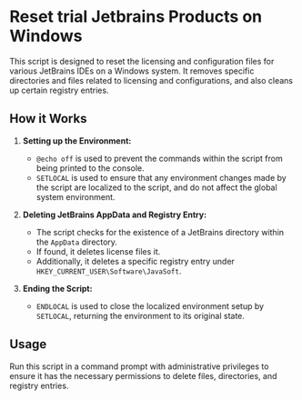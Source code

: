 # Reset trial Jetbrains Products on Windows

This script is designed to reset the licensing and configuration files for various JetBrains IDEs on a Windows system. It removes specific directories and files related to licensing and configurations, and also cleans up certain registry entries.
## How it Works
1. **Setting up the Environment:**
    - `@echo off` is used to prevent the commands within the script from being printed to the console.
    - `SETLOCAL` is used to ensure that any environment changes made by the script are localized to the script, and do not affect the global system environment.

2. **Deleting JetBrains AppData and Registry Entry:**
    - The script checks for the existence of a JetBrains directory within the `AppData` directory.
    - If found, it deletes license files it.
    - Additionally, it deletes a specific registry entry under `HKEY_CURRENT_USER\Software\JavaSoft`.

3. **Ending the Script:**
    - `ENDLOCAL` is used to close the localized environment setup by `SETLOCAL`, returning the environment to its original state.

## Usage
Run this script in a command prompt with administrative privileges to ensure it has the necessary permissions to delete files, directories, and registry entries.